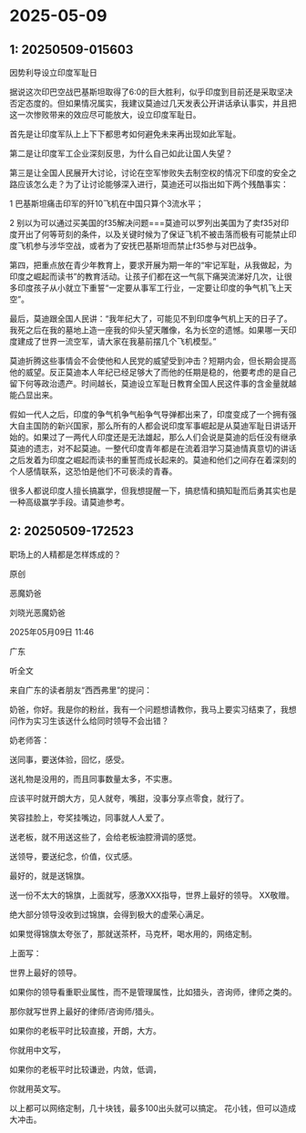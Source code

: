 # 2025-05-09

## 1: 20250509-015603

因势利导设立印度军耻日

据说这次印巴空战巴基斯坦取得了6:0的巨大胜利，似乎印度到目前还是采取坚决否定态度的。但如果情况属实，我建议莫迪过几天发表公开讲话承认事实，并且把这一次惨败带来的效应尽可能放大，设立印度军耻日。

首先是让印度军队上上下下都思考如何避免未来再出现如此军耻。

第二是让印度军工企业深刻反思，为什么自己如此让国人失望？

第三是让全国人民展开大讨论，讨论在空军惨败失去制空权的情况下印度的安全之路应该怎么走？为了让讨论能够深入进行，莫迪还可以指出如下两个残酷事实：

1 巴基斯坦痛击印军的歼10飞机在中国只算个3流水平；

2 别以为可以通过买美国的f35解决问题===莫迪可以罗列出美国为了卖f35对印度开出了何等苛刻的条件，以及关键时候为了保证飞机不被击落而极有可能禁止印度飞机参与涉华空战，或者为了安抚巴基斯坦而禁止f35参与对巴战争。

第四，把重点放在青少年教育上，要求开展为期一年的“牢记军耻，从我做起，为印度之崛起而读书”的教育活动。让孩子们都在这一气氛下痛哭流涕好几次，让很多印度孩子从小就立下重誓“一定要从事军工行业，一定要让印度的争气机飞上天空”。

最后，莫迪跟全国人民讲：“我年纪大了，可能见不到印度争气机上天的日子了。我死之后在我的墓地上造一座我的仰头望天雕像，名为长空的遗憾。如果哪一天印度建成了世界一流空军，请大家在我墓前摆几个飞机模型。”

莫迪折腾这些事情会不会使他和人民党的威望受到冲击？短期内会，但长期会提高他的威望。反正莫迪本人年纪已经足够大了而他的任期是稳的，他要考虑的是自己留下何等政治遗产。时间越长，莫迪设立军耻日教育全国人民这件事的含金量就越能凸显出来。

假如一代人之后，印度的争气机争气船争气导弹都出来了，印度变成了一个拥有强大自主国防的新兴国家，那么所有的人都会说印度军事崛起是从莫迪军耻日讲话开始的。如果过了一两代人印度还是无法雄起，那么人们会说是莫迪的后任没有继承莫迪的遗志，对不起莫迪。一整代印度青年都是在流着泪学习莫迪情真意切的讲话之后发着为印度之崛起而读书的重誓而成长起来的。莫迪和他们之间存在着深刻的个人感情联系，这恐怕是他们不可亵渎的青春。

很多人都说印度人擅长搞赢学，但我想提醒一下，搞悲情和搞知耻而后勇其实也是一种高级赢学手段。请莫迪参考。

## 2: 20250509-172523

职场上的人精都是怎样炼成的？

原创

恶魔奶爸

刘晓光恶魔奶爸              

2025年05月09日 11:46

广东

听全文

来自广东的读者朋友“西西弗里”的提问：

奶爸，你好。我是你的粉丝，我有一个问题想请教你，我马上要实习结束了，我想问作为实习生该送什么给同时领导不会出错？

奶老师答：

送同事，要送体验，回忆，感受。

送礼物是没用的，而且同事数量太多，不实惠。

应该平时就开朗大方，见人就夸，嘴甜，没事分享点零食，就行了。

笑容挂脸上，夸奖挂嘴边，同事就人人爱了。

送老板，就不用送这些了，会给老板油腔滑调的感觉。

送领导，要送纪念，价值，仪式感。

最好的，就是送锦旗。

送一份不太大的锦旗，上面就写，感激XXX指导，世界上最好的领导。 XX敬赠。

绝大部分领导没收到过锦旗，会得到极大的虚荣心满足。

如果觉得锦旗太夸张了，那就送茶杯，马克杯，喝水用的，网络定制。

上面写：

世界上最好的领导。

如果你的领导看重职业属性，而不是管理属性，比如猎头，咨询师，律师之类的。

那你就写世界上最好的律师/咨询师/猎头。

如果你的老板平时比较直接，开朗，大方。

你就用中文写，

如果你的老板平时比较谦逊，内敛，低调，

你就用英文写。

以上都可以网络定制，几十块钱，最多100出头就可以搞定。 花小钱，但可以造成大冲击。

